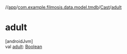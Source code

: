 //[app](../../../index.md)/[com.example.filmosis.data.model.tmdb](../index.md)/[Cast](index.md)/[adult](adult.md)

# adult

[androidJvm]\
val [adult](adult.md): [Boolean](https://kotlinlang.org/api/latest/jvm/stdlib/kotlin/-boolean/index.html)
